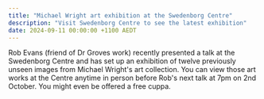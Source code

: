 ```yaml
---
title: "Michael Wright art exhibition at the Swedenborg Centre"
description: "Visit Swedenborg Centre to see the latest exhibition"
date: 2024-09-11 00:00:00 +1100 AEDT
---
```


Rob Evans (friend of Dr Groves work) recently presented a talk at the Swedenborg Centre and has set up an exhibition of twelve previously unseen images from Michael Wright's art collection. You can view those art works at the Centre anytime in person before Rob's next talk at 7pm on 2nd October. You might even be offered a free cuppa.